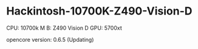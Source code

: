 # Hackintosh-10700K-Z490-Vision-D

CPU: 10700k
M B: Z490 Vision D
GPU: 5700xt

opencore version: 0.6.5 (Updating)
